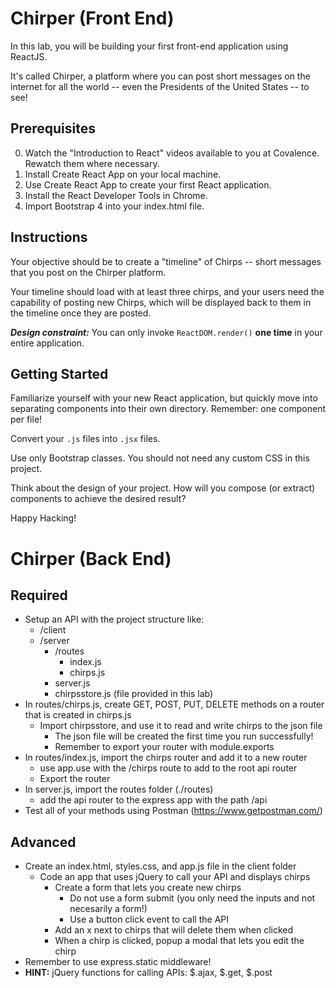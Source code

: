 # Chirper (Front End)
In this lab, you will be building your first front-end application using ReactJS. 

It's called Chirper, a platform where you can post short messages on the internet for all the world -- even the Presidents of the United States -- to see!

## Prerequisites
0. Watch the "Introduction to React" videos available to you at Covalence. Rewatch them where necessary.
1. Install Create React App on your local machine.
2. Use Create React App to create your first React application.
3. Install the React Developer Tools in Chrome.
4. Import Bootstrap 4 into your index.html file.

## Instructions 
Your objective should be to create a "timeline" of Chirps -- short messages that you post on the Chirper platform. 

Your timeline should load with at least three chirps, and your users need the capability of posting new Chirps, which will be displayed back to them in the timeline once they are posted. 

***Design constraint:*** You can only invoke `ReactDOM.render()` **one time** in your entire application.

## Getting Started
Familiarize yourself with your new React application, but quickly move into separating components into their own directory. 
Remember: one component per file! 

Convert your `.js` files into `.jsx` files.

Use only Bootstrap classes. You should not need any custom CSS in this project.

Think about the design of your project. How will you compose (or extract) components to achieve the desired result?

Happy Hacking!

# Chirper (Back End)

## Required

* Setup an API with the project structure like:
  * /client
  * /server
    * /routes
      * index.js
      * chirps.js
    * server.js
    * chirpsstore.js (file provided in this lab)
* In routes/chirps.js, create GET, POST, PUT, DELETE methods on a router that is created in chirps.js
  * Import chirpsstore, and use it to read and write chirps to the json file
    * The json file will be created the first time you run successfully!
    * Remember to export your router with module.exports
* In routes/index.js, import the chirps router and add it to a new router
  * use app.use with the /chirps route to add to the root api router
  * Export the router
* In server.js, import the routes folder (./routes)
  * add the api router to the express app with the path /api
* Test all of your methods using Postman (https://www.getpostman.com/)

## Advanced

* Create an index.html, styles.css, and app.js file in the client folder
  * Code an app that uses jQuery to call your API and displays chirps
    * Create a form that lets you create new chirps
      * Do not use a form submit (you only need the inputs and not necesarily a form!)
      * Use a button click event to call the API
    * Add an x next to chirps that will delete them when clicked
    * When a chirp is clicked, popup a modal that lets you edit the chirp
* Remember to use express.static middleware!
* **HINT:** jQuery functions for calling APIs: $.ajax, $.get, $.post
